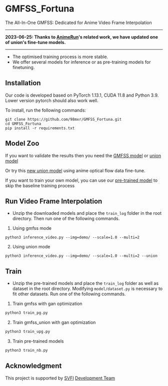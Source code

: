 # GMFSS_Fortuna

The All-In-One GMFSS: Dedicated for Anime Video Frame Interpolation

---

**2023-06-25: Thanks to [AnimeRun](https://github.com/lisiyao21/AnimeRun/)'s related work, we have updated one of union's fine-tune models.**

---

- The optimised training process is more stable.
- We offer several models for inference or as pre-training models for finetuning.

## Installation

Our code is developed based on PyTorch 1.13.1, CUDA 11.8 and Python 3.9. Lower version pytorch should also work well.

To install, run the following commands:

```
git clone https://github.com/98mxr/GMFSS_Fortuna.git
cd GMFSS_Fortuna
pip install -r requirements.txt
```

## Model Zoo

If you want to validate the results then you need the [GMFSS model](https://drive.google.com/file/d/1BKz8UDAPEt713IVUSZSpzpfz_Fi2Tfd_/view?usp=sharing) or [union model](https://drive.google.com/file/d/1Mvd1GxkWf-DpfE9OPOtqRM9KNk20kLP3/view?usp=sharing)

Or try this [new union model](https://drive.google.com/file/d/1_03uH6IvetezZIaYZzacxuXu-R4TklVc/view?usp=drive_link) using anime optical flow data fine-tune.

If you want to train your own model, you can use our [pre-trained model](https://drive.google.com/file/d/1y5Spgidahk12Q0MO-ZlSVLDMRQoj6FJI/view?usp=sharing) to skip the baseline training process

## Run Video Frame Interpolation

- Unzip the downloaded models and place the `train_log` folder in the root directory. Then run one of the following commands.

1. Using gmfss mode

```
python3 inference_video.py --img=demo/ --scale=1.0 --multi=2
```

2. Using union mode

```
python3 inference_video.py --img=demo/ --scale=1.0 --multi=2 --union
```

## Train

- Unzip the pre-trained models and place the `train_log` folder as well as dataset in the root directory. Modifying `model/dataset.py` is necessary to fit other datasets. Run one of the following commands.

1. Train gmfss with gan optimization

```sh
python3 train_pg.py
```

2. Train gmfss_union with gan optimization

```sh
python3 train_upg.py
```

3. Train pre-trained models

```sh
python3 train_nb.py
```

## Acknowledgment

This project is supported by [SVFI](https://steamcommunity.com/app/1692080) [Development Team](https://github.com/Justin62628/Squirrel-RIFE) 
